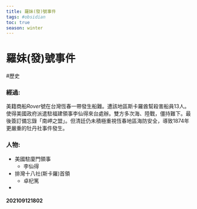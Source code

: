 ```yaml
---
title: 羅妹(發)號事件
tags: #obsidian 
toc: true
season: winter
---
```

# 羅妹(發)號事件
#歷史

### 經過:
美籍商船*Rover*號在台灣恆春一帶發生船難。遭該地區斯卡羅酋幫殺害船員13人。使得美國政府派遣駐福建領事李仙得來台處辦。雙方多次海、陸戰，僵持難下。最後簽訂備忘錄「南岬之盟」。但清廷仍未積極重視恆春地區海防安全，導致1874年更嚴重的牡丹社事件發生。

### 人物:
- 美國駐廈門領事
	- 李仙得
- 排灣十八社(斯卡羅)首領
	- 卓杞篤
- 

#### 202109121802
